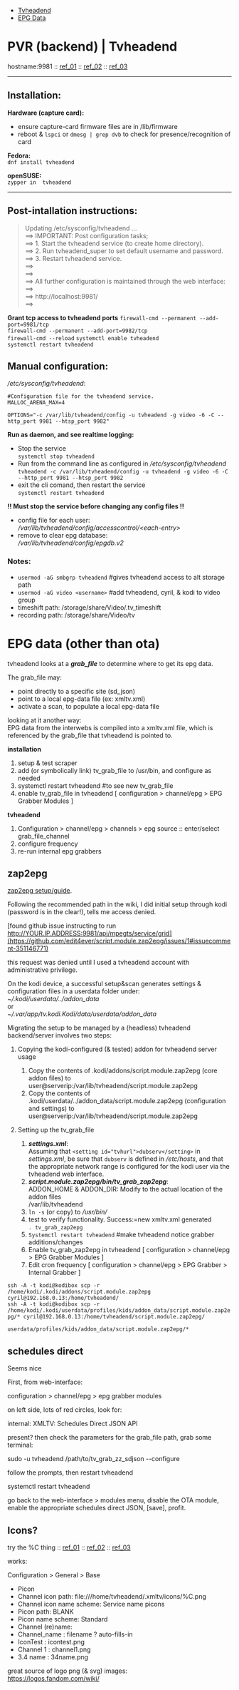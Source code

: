 - [Tvheadend](#pvr-backend--tvheadend)
- [EPG Data](#epg-data-other-than-ota)

# PVR (backend) | Tvheadend

hostname:9981 :: [ref_01](https://www.linuxserver.io/2017/02/19/how-to-set-up-tvheadend-with-your-dvb-t2-receiver/) :: [ref_02](http://www.wetekforums.com/v/index.php?p=/discussion/27451/tutorial-how-to-install-tvheadend-and-scan-atsc-north-america-channels) :: [ref_03](https://forum.kodi.tv/showthread.php?tid=270385)  


----------------

## Installation:

**Hardware (capture card):**  
-   ensure capture-card firmware files are in /lib/firmware  
-   reboot & `lspci` or `dmesg | grep dvb` to check for presence/recognition of card  

**Fedora:**  
`dnf install tvheadend`  

**openSUSE:**  
`zypper in  tvheadend`  

---------
  
## Post-intallation instructions:  

>Updating /etc/sysconfig/tvheadend ...  
  ==> IMPORTANT: Post configuration tasks;  
  ==> 1. Start the tvheadend service (to create home directory).  
  ==> 2. Run tvheadend_super to set default username and password.  
  ==> 3. Restart tvheadend service.  
  ==>  
  ==>  
  ==> All further configuration is maintained through the web interface:  
  ==>  
  ==> http://localhost:9981/  
  ==>  

**Grant tcp access to tvheadend ports**
`firewall-cmd --permanent --add-port=9981/tcp`  
`firewall-cmd --permanent --add-port=9982/tcp`  
`firewall-cmd --reload`
`systemctl enable tvheadend`  
`systemctl restart tvheadend`  

## Manual configuration:

_/etc/sysconfig/tvheadend_:  
```
#Configuration file for the tvheadend service.  
MALLOC_ARENA_MAX=4

OPTIONS="-c /var/lib/tvheadend/config -u tvheadend -g video -6 -C --http_port 9981 --htsp_port 9982"
```
**Run as daemon, and see realtime logging:**  
- Stop the service  
`systemctl stop tvheadend`  
- Run from the command line as configured in _/etc/sysconfig/tvheadend_  
`tvheadend -c /var/lib/tvheadend/config -u tvheadend -g video -6 -C --http_port 9981 --htsp_port 9982`  
- exit the cli comand, then restart the service  
`systemctl restart tvheadend`  

**!! Must stop the service before changing any config files !!**  
- config file for each user:  
*/var/lib/tvheadend/config/accesscontrol/\<each-entry>*
- remove to clear epg database:  
_/var/lib/tvheadend/config/epgdb.v2_  

### Notes:
-   `usermod -aG smbgrp tvheadend` #gives tvheadend access to alt storage path  
-   `usermod -aG video <username>` #add tvheadend, cyril, & kodi to video group  
-   timeshift path: /storage/share/Video/.tv_timeshift  
-   recording path: /storage/share/Video/tv  

# EPG data (other than ota)
tvheadend looks at a ***grab_file*** to determine where to get its epg data.

The grab_file may:
-   point directly to a specific site (sd_json)
-   point to a local epg-data file (ex: xmltv.xml)
-   activate a scan, to populate a local epg-data file

looking at it another way:  
EPG data from the interwebs is compiled into a xmltv.xml file, which is referenced by the grab_file that tvheadend is pointed to.

**installation**

1.  setup & test scraper
2.  add (or symbolically link) tv_grab_file to /usr/bin, and configure as needed
3.  systemctl restart tvheadend #to see new tv_grab_file
4.  enable tv_grab_file in tvheadend [ configuration > channel/epg > EPG Grabber Modules ]
    
**tvheadend**

1. Configuration > channel/epg > channels > epg source :: enter/select grab_file_channel  
2. configure frequency  
3. re-run internal epg grabbers  

## zap2epg

[zap2epg setup/guide](https://github.com/edit4ever/script.module.zap2epg/wiki).

Following the recommended path in the wiki, I did initial setup through kodi (password is in the clear!), tells me access denied.

[found github issue instructing to run http://YOUR.IP.ADDRESS:9981/api/mpegts/service/grid](https://github.com/edit4ever/script.module.zap2epg/issues/1#issuecomment-351146771)

this request was denied until I used a tvheadend account with administrative privilege.

On the kodi device, a successful setup&scan generates settings & configuration files in a userdata folder under:  
*~/.kodi/userdata/../addon_data*  
or  
*~/.var/app/tv.kodi.Kodi/data/userdata/addon_data*

Migrating the setup to be managed by a (headless) tvheadend backend/server involves two steps:

1.  Copying the kodi-configured (& tested) addon for tvheadend server usage
    1. Copy the contents of .kodi/addons/script.module.zap2epg (core addon files) to user@serverip:/var/lib/tvheadend/script.module.zap2epg
    2. Copy the contents of .kodi/userdata/../addon_data/script.module.zap2epg (configuration and settings) to user@serverip:/var/lib/tvheadend/script.module.zap2epg

3.  Setting up the tv_grab_file  
    1. ***settings.xml***:  
Assuming that `<setting id="tvhurl">dubserv</setting>` in *settings.xml*, be sure that `dubserv` is defined in */etc/hosts*, and that the appropriate network range is configured for the kodi user via the tvheadend web interface.  
    2. ***script.module.zap2epg/bin/tv_grab_zap2epg***:  
ADDON_HOME & ADDON_DIR: Modify to the actual location of the addon files  
/var/lib/tvheadend  
    2. `ln -s` (or copy) to */usr/bin/*  
    2. test to verify functionality. Success:=new xmltv.xml generated   
`. tv_grab_zap2epg`  
    2. `Systemctl restart tvheadend` #make tvheadend notice grabber additions/changes
    2. Enable tv_grab_zap2epg in tvheadend [ configuration > channel/epg > EPG Grabber Modules ]
    2. Edit cron frequency [ configuration > channel/epg > EPG Grabber > Internal Grabber ]  

`ssh -A -t kodi@kodibox scp -r /home/kodi/.kodi/addons/script.module.zap2epg cyril@192.168.0.13:/home/tvheadend/`  
`ssh -A -t kodi@kodibox scp -r /home/kodi/.kodi/userdata/profiles/kids/addon_data/script.module.zap2epg/* cyril@192.168.0.13:/home/tvheadend/script.module.zap2epg/`

`userdata/profiles/kids/addon_data/script.module.zap2epg/*`

## schedules direct
Seems nice

First, from web-interface:

configuration > channel/epg > epg grabber modules

on left side, lots of red circles, look for:

internal: XMLTV: Schedules Direct JSON API

  

present? then check the parameters for the grab_file path, grab some terminal:

sudo -u tvheadend /path/to/tv_grab_zz_sdjson --configure

  

follow the prompts, then restart tvheadend

systemctl restart tvheadend

  

go back to the web-interface > modules menu, disable the OTA module, enable the appropriate schedules direct JSON, [save], profit.

## Icons?

try the %C thing :: [ref_01](https://www.linuxserver.io/2017/02/19/how-to-set-up-tvheadend-with-your-dvb-t2-receiver/) :: [ref_02](https://github.com/rocky4546/script.xmltv.tvheadend/wiki/Guide:-How-to-Setup-XMLTV-for-TVHeadEnd#using-icons-with-xmltvxml) :: [ref_03](http://docs.tvheadend.org/webui/config_misc/#picons)

  

works:

Configuration > General > Base

-   Picon
-   Channel icon path: file:///home/tvheadend/.xmltv/icons/%C.png
-   Channel icon name scheme: Service name picons
-   Picon path: BLANK
-   Picon name scheme: Standard
-   Channel (re)name:
-   Channel_name : filename ? auto-fills-in
-   IconTest : icontest.png
-   Channel 1 : channel1.png
-   3.4 name : 34name.png

great source of logo png (& svg) images:  
https://logos.fandom.com/wiki/
